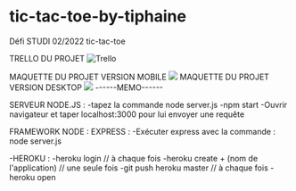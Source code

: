 # tic-tac-toe-by-tiphaine
Défi STUDI 02/2022 tic-tac-toe

TRELLO DU PROJET 
![Trello](https://user-images.githubusercontent.com/90333029/154997072-92e5aa8f-a0dd-4303-beac-d439049e2f06.png)


MAQUETTE DU PROJET VERSION MOBILE
![](../../../../Screenshots/mobile-maquette.png)
MAQUETTE DU PROJET VERSION DESKTOP
![](../../../../Screenshots/desktop-maquette.png)
------MEMO------

SERVEUR NODE.JS :
-tapez la commande node server.js
-npm start
-Ouvrir navigateur et taper localhost:3000 pour lui envoyer une requête

FRAMEWORK NODE : EXPRESS :
-Exécuter express avec la commande : node server.js

-HEROKU :
-heroku login // à chaque fois
-heroku create  + (nom de l'application) // une seule fois 
-git push heroku master // à chaque fois
-heroku open 


